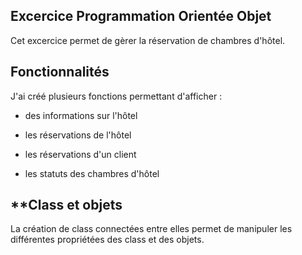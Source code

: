 ## **Excercice Programmation Orientée Objet** 


Cet excercice permet de gèrer la réservation de chambres d'hôtel.

## **Fonctionnalités**

J'ai créé plusieurs fonctions permettant d'afficher : 

* des informations sur l'hôtel

* les réservations de l'hôtel

* les réservations d'un client

* les statuts des chambres d'hôtel

## **Class et objets

La création de class connectées entre elles permet de manipuler les différentes propriétées des class et des objets.
                                                     

                                              
      

